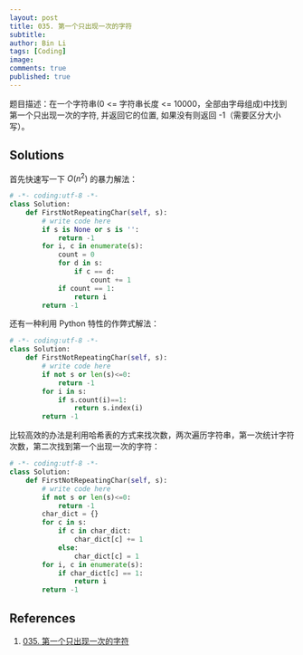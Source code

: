 ```yaml
---
layout: post
title: 035. 第一个只出现一次的字符
subtitle:
author: Bin Li
tags: [Coding]
image: 
comments: true
published: true
---
```


题目描述：在一个字符串(0 <= 字符串长度 <= 10000，全部由字母组成)中找到第一个只出现一次的字符, 并返回它的位置, 如果没有则返回 -1（需要区分大小写）。

## Solutions
首先快速写一下 $O(n^2)$ 的暴力解法：
```python
# -*- coding:utf-8 -*-
class Solution:
    def FirstNotRepeatingChar(self, s):
        # write code here
        if s is None or s is '':
            return -1
        for i, c in enumerate(s):
            count = 0
            for d in s:
                if c == d:
                    count += 1
            if count == 1:
                return i
        return -1
```

还有一种利用 Python 特性的作弊式解法：

```python
# -*- coding:utf-8 -*-
class Solution:
    def FirstNotRepeatingChar(self, s):
        # write code here
        if not s or len(s)<=0:
            return -1
        for i in s:
            if s.count(i)==1:
                return s.index(i)
        return -1
```

比较高效的办法是利用哈希表的方式来找次数，两次遍历字符串，第一次统计字符次数，第二次找到第一个出现一次的字符：

```python
# -*- coding:utf-8 -*-
class Solution:
    def FirstNotRepeatingChar(self, s):
        # write code here
        if not s or len(s)<=0:
            return -1
        char_dict = {}
        for c in s:
            if c in char_dict:
                char_dict[c] += 1
            else:
                char_dict[c] = 1
        for i, c in enumerate(s):
            if char_dict[c] == 1:
                return i
        return -1
```
## References
1. [035. 第一个只出现一次的字符](https://www.nowcoder.com/practice/1c82e8cf713b4bbeb2a5b31cf5b0417c?tpId=13&tqId=11187&rp=1&ru=%2Fta%2Fcoding-interviews&qru=%2Fta%2Fcoding-interviews%2Fquestion-ranking&tPage=2)
